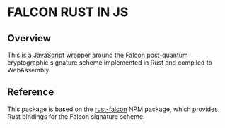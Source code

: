 # FALCON RUST IN JS

## Overview
This is a JavaScript wrapper around the Falcon post-quantum cryptographic signature scheme implemented in Rust and compiled to WebAssembly.

## Reference

This package is based on the [rust-falcon](https://www.npmjs.com/package/rust-falcon) NPM package, which provides Rust bindings for the Falcon signature scheme.
